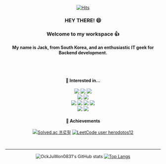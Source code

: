 <div align="center">
  
  
  [![Hits](https://hits.seeyoufarm.com/api/count/incr/badge.svg?url=https%3A%2F%2Fgithub.com%2FOckJuWon0831%2Fhit-counter&count_bg=%2379C83D&title_bg=%23555555&icon=&icon_color=%23E7E7E7&title=hits&edge_flat=false)](https://hits.seeyoufarm.com) 
  ### HEY THERE! 😄
  ### Welcome to my workspace 👍 <br/> 
  #### My name is Jack, from South Korea, and an enthusiastic IT geek for Backend development.

  <br/>
  <br/>
  
  ####  🚀 Interested in...
  <img src ="https://img.shields.io/badge/Java-ED8B00?style=for-the-badge&logo=openjdk&logoColor=white">
  <img src="https://img.shields.io/badge/Spring%20Boot-6DB33F?logo=springboot&logoColor=fff&style=for-the-badge">
  <img src="https://img.shields.io/badge/ReactiveX-B7178C?style=for-the-badge&logo=reactivex&logoColor=fff">  
  <br/>
  <img src = "https://img.shields.io/badge/MySQL-4479A1?logo=mysql&logoColor=fff&style=for-the-badge">
  <img src = "https://img.shields.io/badge/Redis-DC382D?logo=redis&logoColor=fff&style=for-the-badge">
  <br/>
  <img src="https://img.shields.io/badge/GIT-E44C30?style=for-the-badge&logo=git&logoColor=white">
  <img src="https://img.shields.io/badge/GitHub%20Actions-2088FF?logo=githubactions&logoColor=fff&style=for-the-badge">
  <img src="https://img.shields.io/badge/Docker-2496ED?logo=docker&logoColor=fff&style=for-the-badge">
  <img src="https://img.shields.io/badge/Linux-FCC624?style=for-the-badge&logo=linux&logoColor=black">
  <br/>
  <img src="https://img.shields.io/badge/Amazon_AWS-232F3E?style=for-the-badge&logo=amazon-aws&logoColor=white">
  <img src="https://img.shields.io/badge/Apache%20Kafka-231F20?logo=apachekafka&logoColor=fff&style=for-the-badge">
  
  #### 🌱 Achievements
  [![Solved.ac
프로필](http://mazassumnida.wtf/api/mini/generate_badge?boj=herodotos12)](https://solved.ac/herodotos12)
  [![LeetCode user herodotos12](https://img.shields.io/badge/dynamic/json?style=flat-square&labelColor=black&color=%23ffa116&label=Solved&query=solvedOverTotal&url=https%3A%2F%2Fleetcode-badge.vercel.app%2Fapi%2Fusers%2Fherodotos12&logo=leetcode&logoColor=yellow)](https://leetcode.com/herodotos12/)
  
  <br/>
  
  ---
  ![OckJuWon0831's GitHub stats](https://github-readme-stats.vercel.app/api?username=OckJuWon0831&show_icons=true&theme=tokyonight)
  [![Top Langs](https://github-readme-stats.vercel.app/api/top-langs/?username=OckJuWon0831&layout=donut)](https://github.com/anuraghazra/github-readme-stats)
  
  <br/>
  
  

</div>

 

  


<!--
**OckJuWon0831/OckJuWon0831** is a ✨ _special_ ✨ repository because its `README.md` (this file) appears on your GitHub profile.

Here are some ideas to get you started:

- 🔭 I’m currently working on ...
- 🌱 I’m currently learning ...
- 👯 I’m looking to collaborate on ...
- 🤔 I’m looking for help with ...
- 💬 Ask me about ...
- 📫 How to reach me: ...
- 😄 Pronouns: ...
- ⚡ Fun fact: ...

-->



